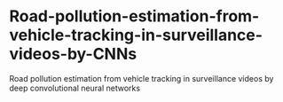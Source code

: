 # Road-pollution-estimation-from-vehicle-tracking-in-surveillance-videos-by-CNNs
Road pollution estimation from vehicle tracking in surveillance videos by deep convolutional neural networks
